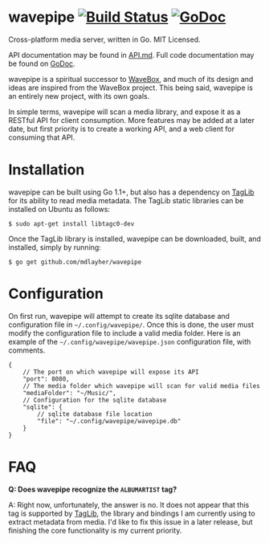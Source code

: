 wavepipe [![Build Status](https://travis-ci.org/mdlayher/wavepipe.svg?branch=master)](https://travis-ci.org/mdlayher/wavepipe) [![GoDoc](http://godoc.org/github.com/mdlayher/wavepipe?status.png)](http://godoc.org/github.com/mdlayher/wavepipe)
========

Cross-platform media server, written in Go.  MIT Licensed.

API documentation may be found in [API.md](https://github.com/mdlayher/wavepipe/blob/master/API.md).  Full code documentation may be found on [GoDoc](http://godoc.org/github.com/mdlayher/wavepipe).

wavepipe is a spiritual successor to [WaveBox](https://github.com/einsteinx2/WaveBox), and much of its design
and ideas are inspired from the WaveBox project.  This being said, wavepipe is an entirely new project, with
its own goals.

In simple terms, wavepipe will scan a media library, and expose it as a RESTful API for client consumption.
More features may be added at a later date, but first priority is to create a working API, and a web client
for consuming that API.

Installation
============

wavepipe can be built using Go 1.1+, but also has a dependency on [TagLib](https://github.com/taglib/taglib)
for its ability to read media metadata.  The TagLib static libraries can be installed on Ubuntu as follows:

`$ sudo apt-get install libtagc0-dev`

Once the TagLib library is installed, wavepipe can be downloaded, built, and installed, simply by running:

`$ go get github.com/mdlayher/wavepipe`

Configuration
=============

On first run, wavepipe will attempt to create its sqlite database and configuration file in
`~/.config/wavepipe/`.  Once this is done, the user must modify the configuration file to include a valid
media folder.  Here is an example of the `~/.config/wavepipe/wavepipe.json` configuration file, with comments.

```
{
	// The port on which wavepipe will expose its API
	"port": 8080,
	// The media folder which wavepipe will scan for valid media files
	"mediaFolder": "~/Music/",
	// Configuration for the sqlite database
	"sqlite": {
		// sqlite database file location
		"file": "~/.config/wavepipe/wavepipe.db"
	}
}
```


FAQ
===

__Q: Does wavepipe recognize the `ALBUMARTIST` tag?__

A: Right now, unfortunately, the answer is no.  It does not appear that this tag is supported by
[TagLib](https://github.com/taglib/taglib), the library and bindings I am currently using to extract
metadata from media.  I'd like to fix this issue in a later release, but finishing the core functionality
is my current priority.
